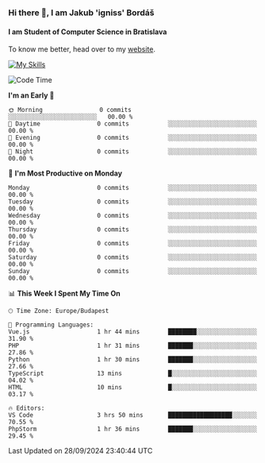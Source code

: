 ### Hi there 👋, I am Jakub 'igniss' Bordáš

#### I am Student of Computer Science in Bratislava
To know me better, head over to my [website](https://bordas.sk).

[![My Skills](https://skillicons.dev/icons?i=js,html,css,figma,svelte,java,kotlin,python,postgresql,typescript,nest,nodejs)](https://bordas.sk)


<!--START_SECTION:waka-->
![Code Time](http://img.shields.io/badge/Code%20Time-1%2C531%20hrs%2059%20mins-blue)

**I'm an Early 🐤** 

```text
🌞 Morning                0 commits           ░░░░░░░░░░░░░░░░░░░░░░░░░   00.00 % 
🌆 Daytime                0 commits           ░░░░░░░░░░░░░░░░░░░░░░░░░   00.00 % 
🌃 Evening                0 commits           ░░░░░░░░░░░░░░░░░░░░░░░░░   00.00 % 
🌙 Night                  0 commits           ░░░░░░░░░░░░░░░░░░░░░░░░░   00.00 % 
```
📅 **I'm Most Productive on Monday** 

```text
Monday                   0 commits           ░░░░░░░░░░░░░░░░░░░░░░░░░   00.00 % 
Tuesday                  0 commits           ░░░░░░░░░░░░░░░░░░░░░░░░░   00.00 % 
Wednesday                0 commits           ░░░░░░░░░░░░░░░░░░░░░░░░░   00.00 % 
Thursday                 0 commits           ░░░░░░░░░░░░░░░░░░░░░░░░░   00.00 % 
Friday                   0 commits           ░░░░░░░░░░░░░░░░░░░░░░░░░   00.00 % 
Saturday                 0 commits           ░░░░░░░░░░░░░░░░░░░░░░░░░   00.00 % 
Sunday                   0 commits           ░░░░░░░░░░░░░░░░░░░░░░░░░   00.00 % 
```


📊 **This Week I Spent My Time On** 

```text
🕑︎ Time Zone: Europe/Budapest

💬 Programming Languages: 
Vue.js                   1 hr 44 mins        ████████░░░░░░░░░░░░░░░░░   31.90 % 
PHP                      1 hr 31 mins        ███████░░░░░░░░░░░░░░░░░░   27.86 % 
Python                   1 hr 30 mins        ███████░░░░░░░░░░░░░░░░░░   27.66 % 
TypeScript               13 mins             █░░░░░░░░░░░░░░░░░░░░░░░░   04.02 % 
HTML                     10 mins             █░░░░░░░░░░░░░░░░░░░░░░░░   03.17 % 

🔥 Editors: 
VS Code                  3 hrs 50 mins       ██████████████████░░░░░░░   70.55 % 
PhpStorm                 1 hr 36 mins        ███████░░░░░░░░░░░░░░░░░░   29.45 % 
```


 Last Updated on 28/09/2024 23:40:44 UTC
<!--END_SECTION:waka-->
